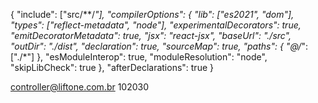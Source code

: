 {
  "include": ["src/**/*"],
  "compilerOptions": {
    "lib": ["es2021", "dom"],
    "types": ["reflect-metadata", "node"],
    "experimentalDecorators": true,
    "emitDecoratorMetadata": true,
    "jsx": "react-jsx",
    "baseUrl": "./src",
    "outDir": "./dist",
    "declaration": true,
    "sourceMap": true,
    "paths": {
      "@/*": ["./*"]
    },
    "esModuleInterop": true,
    "moduleResolution": "node",
    "skipLibCheck": true
  },
  "afterDeclarations": true
}

controller@liftone.com.br
102030